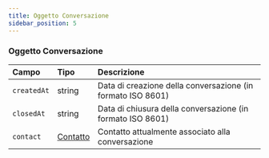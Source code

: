 ```yaml
---
title: Oggetto Conversazione
sidebar_position: 5
---
```


### Oggetto Conversazione

| Campo           | Tipo                    | Descrizione                                             |
| :-------------- | :---------------------- | :------------------------------------------------------ |
| `createdAt`     | string                  | Data di creazione della conversazione (in formato ISO 8601) |
| `closedAt`      | string                  | Data di chiusura della conversazione (in formato ISO 8601)  |
| `contact`       | [Contatto](./contact.md) | Contatto attualmente associato alla conversazione         |